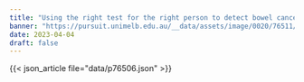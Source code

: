```yaml
---
title: "Using the right test for the right person to detect bowel cancer"
banner: "https://pursuit.unimelb.edu.au/__data/assets/image/0020/76511/Using-the-right-test-for-the-right-person-to-detect-bowel-cancer_280759a2-f40f-4e76-aae6-c0737db02447.jpg"
date: 2023-04-04
draft: false
---
```


{{< json_article file="data/p76506.json" >}}